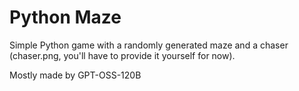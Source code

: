 # Python Maze

Simple Python game with a randomly generated maze and a chaser (chaser.png,
you'll have to provide it yourself for now).

Mostly made by GPT-OSS-120B
